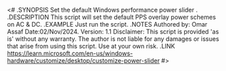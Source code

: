 <#
.SYNOPSIS
    Set the default Windows performance power slider .
.DESCRIPTION
    This script will set the default PPS overlay power schemes on AC & DC.
.EXAMPLE
    Just run the script.
.NOTES
    Authored by: Omar Assaf
    Date:02/Nov/2024.
    Version: 1.1
    Disclaimer: This script is provided 'as is' without any warranty. The author is not liable for any damages or issues that arise from using this script. Use at your own risk.
.LINK
    https://learn.microsoft.com/en-us/windows-hardware/customize/desktop/customize-power-slider
#>
